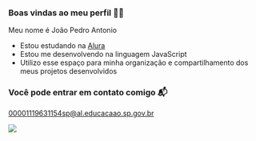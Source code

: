 ### Boas vindas ao meu perfil 🏴‍☠️

Meu nome é João Pedro Antonio 

- Estou estudando na [Alura](https://www.alura.com.br)
- Estou me desenvolvendo na linguagem JavaScript
- Utilizo esse espaço para minha organização e compartilhamento dos meus projetos desenvolvidos

### Você pode entrar em contato comigo 📬

00001119631154sp@al.educacaao.sp.gov.br

![](https://media.tenor.com/mEI0LWZRrr0AAAAM/verstappen-max-verstappen.gif)
